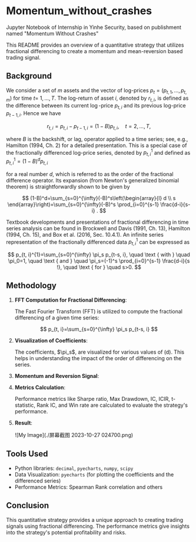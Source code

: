 # Momentum_without_crashes
Jupyter Notebook of Internship in Yinhe Security, based on publishment named "Momentum Without Crashes"

This README provides an overview of a quantitative strategy that utilizes fractional differencing to create a momentum and mean-reversion based trading signal.

## Background

We consider a set of $m$ assets and the vector of log-prices $p_t=\left(p_{t, 1}, \ldots, p_{t, m}\right)$ for time $t=$ $1, \ldots, T$. The log-return of asset $i$, denoted by $r_{t, i}$, is defined as the difference between its current $\log$-price $p_{t, i}$ and its previous log-price $p_{t-1, i}$. Hence we have

$$
r_{t, i}=p_{t, i}-p_{t-1, i}=(1-B) p_{t, i}, \quad t=2, \ldots, T,
$$

where $B$ is the backshift, or lag, operator applied to a time series; see, e.g., Hamilton (1994, Ch. 2) for a detailed presentation. This is a special case of the fractionally differenced log-price series, denoted by $p_{t, i}^{1}$ and defined as $p_{t, i}^{1} = (1-B)^d p_{t, i}$

for a real number $d$, which is referred to as the order of the fractional difference operator. Its expansion (from Newton's generalized binomial theorem) is straightforwardly shown to be given by

$$
(1-B)^d=\sum_{s=0}^{\infty}(-B)^s\left(\begin{array}{l}
d \\
s
\end{array}\right)=\sum_{s=0}^{\infty}(-B)^s \prod_{i=0}^{s-1} \frac{d-i}{s-i} .
$$

Textbook developments and presentations of fractional differencing in time series analysis can be found in Brockwell and Davis (1991, Ch. 13), Hamilton (1994, Ch. 15), and Box et al. (2016, Sec. 10.4.1). An infinite series representation of the fractionally differenced data $p_{t, i}^{1}$ can be expressed as

$$
p_{t, i}^{1}=\sum_{s=0}^{\infty} \pi_s p_{t-s, i}, \quad \text { with } \quad \pi_0=1, \quad \text { and } \quad \pi_s=(-1)^s \prod_{i=0}^{s-1} \frac{d-i}{s !}, \quad \text { for } \quad s>0.
$$

## Methodology

1. **FFT Computation for Fractional Differencing**:
   
   The Fast Fourier Transform (FFT) is utilized to compute the fractional differencing of a given time series:

$$
p_{t, i}=\sum_{s=0}^{\infty} \pi_s p_{t-s, i}
$$

2. **Visualization of Coefficients**:

    The coefficients, $\pi_s\$, are visualized for various values of \(d\). This helps in understanding the impact of the order of differencing on the series.

3. **Momentum and Reversion Signal**:
   
   
4. **Metrics Calculation**:

    Performance metrics like Sharpe ratio, Max Drawdown, IC, ICIR, t-statistic, Rank IC, and Win rate are calculated to evaluate the strategy's performance.
   
5. **Result**:

   ![My Image](./屏幕截图 2023-10-27 024700.png)

   

## Tools Used

- Python libraries: `decimal`, `pyecharts`, `numpy`, `scipy`
- Data Visualization: `pyecharts` (for plotting the coefficients and the differenced series)
- Performance Metrics: Spearman Rank correlation and others

## Conclusion

This quantitative strategy provides a unique approach to creating trading signals using fractional differencing. The performance metrics give insights into the strategy's potential profitability and risks.

